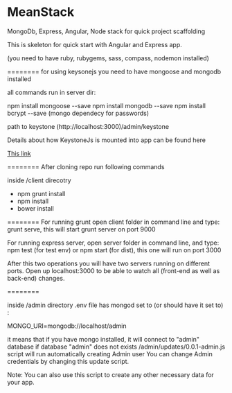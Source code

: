 MeanStack
=========

MongoDb, Express, Angular, Node stack for quick project scaffolding 

This is skeleton for quick start with Angular and Express app.

(you need to have ruby, rubygems, sass, compass, nodemon installed)

========
for using keysonejs you need to have mongoose and mongodb installed

all commands run in server dir:

npm install mongoose --save
npm install mongodb --save
npm install bcrypt --save (mongo dependecy for passwords)

path to keystone (http://localhost:3000)/admin/keystone

Details about how KeystoneJs is mounted into app can be found here

[This link](https://github.com/keystonejs/keystone#mounting-keystone-as-a-sub-app-or-creating-a-node-module-out-of-your-keystone-project)

========
After cloning repo run following commands

inside /client direcotry

- npm grunt install
- npm install
- bower install

========
For running grunt open client folder in command line and type: grunt serve, this will start grunt server on port 9000

For running express server, open server folder in command line, and type: npm test (for test env) or npm start (for dist), this one will run on port 3000

After this two operations you will have two servers running on different ports. Open up localhost:3000 to be able to watch all (front-end as well as back-end) changes.

========
<!--
NOT actuall at the moment
run mongodb

mongod --dbpath data/db/ --logpath data/logs/mongodb.log --logappend

use mongodb under data/db
--logappend -ads to log instead of overwriting

access mongo in shell : mongo
-->

inside /admin directory .env file has mongod set to (or should have it set to) :

MONGO_URI=mongodb://localhost/admin

it means that if you have mongo installed, it will connect to "admin" database
if database "admin" does not exists /admin/updates/0.0.1-admin.js script will run automatically creating Admin user
You can change Admin credentials by changing this update script.

Note: You can also use this script to create any other necessary data for your app.
